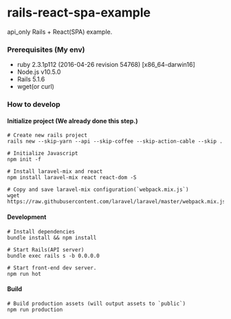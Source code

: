 # rails-react-spa-example
api_only Rails + React(SPA) example.

### Prerequisites (My env)

- ruby 2.3.1p112 (2016-04-26 revision 54768) [x86_64-darwin16]
- Node.js v10.5.0
- Rails 5.1.6
- wget(or curl)

### How to develop

#### Initialize project (We already done this step.)

```
# Create new rails project
rails new --skip-yarn --api --skip-coffee --skip-action-cable --skip .

# Initialize Javascript
npm init -f

# Install laravel-mix and react
npm install laravel-mix react react-dom -S

# Copy and save laravel-mix configuration(`webpack.mix.js`)
wget https://raw.githubusercontent.com/laravel/laravel/master/webpack.mix.js
```

#### Development

```
# Install dependencies
bundle install && npm install

# Start Rails(API server)
bundle exec rails s -b 0.0.0.0

# Start front-end dev server.
npm run hot
```

#### Build

```
# Build production assets (will output assets to `public`)
npm run production
```